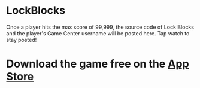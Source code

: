 # LockBlocks
Once a player hits the max score of 99,999, the source code of Lock Blocks and the player's Game Center username will be posted here. Tap watch to stay posted!

# Download the game free on the [App Store](https://apps.apple.com/us/app/lock-blocks/id1018119205)
